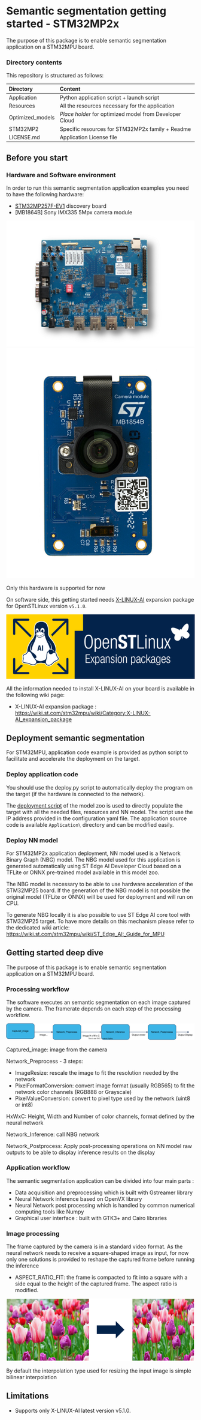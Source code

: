 # __Semantic segmentation getting started - STM32MP2x__

The purpose of this package is to enable semantic segmentation application on a STM32MPU board.

### __Directory contents__

This repository is structured as follows:

| Directory                                                              | Content                                                   |
|:---------------------------------------------------------------------- |:--------------------------------------------------------- |
| Application                                                            | Python application script + launch script                 |
| Resources                                                              | All the resources necessary for the application           |
| Optimized_models                                                       | *Place holder* for optimized model from Developer Cloud |
| STM32MP2                                                               | Specific resources for STM32MP2x family + Readme |
| LICENSE.md                                                             | Application License file                          |

## __Before you start__

### __Hardware and Software environment__

In order to run this semantic segmentation application examples you need to have the following hardware:

- [STM32MP257F-EV1](https://www.st.com/en/evaluation-tools/stm32mp257f-ev1) discovery board
- [MB1864B]  Sony IMX335 5Mpx camera module

![STM32MP257F-EV1](../_htmresc/STM32MP257F-EV1.jpg)
![MB1864B](../_htmresc/MB185B-camera-module.jpg)

Only this hardware is supported for now

On software side, this getting started needs [X-LINUX-AI](https://www.st.com/en/embedded-software/x-linux-ai.html) expansion package for OpenSTLinux version `v5.1.0`.

![X-LINUX-AI](../_htmresc/X-LINUX-AI-logo.png)

All the information needed to install X-LINUX-AI on your board is available in the following wiki page:

- X-LINUX-AI expansion package : https://wiki.st.com/stm32mpu/wiki/Category:X-LINUX-AI_expansion_package


## __Deployment semantic segmentation__

For STM32MPU, application code example is provided as python script to facilitate and accelerate the deployment on the target.

### __Deploy application code__

You should use the deploy.py script to automatically deploy the program on the target (if the hardware is connected to the network).

The [deployment script](../../../../semantic_segmentation/deployment/README.md) of the model zoo is used to directly populate the target with all the needed files, resources and NN model. The script use
the IP address provided in the configuration yaml file. The application source code is available `Application\` directory and can be modified easily.

### __Deploy NN model__

For STM32MP2x application deployment, NN model used is a Network Binary Graph (NBG) model. The NBG model used for this application is generated automatically using ST Edge AI Developer Cloud based on a TFLite or ONNX pre-trained model available in this model zoo.

The NBG model is necessary to be able to use hardware acceleration of the  STM32MP25 board. If the generation of the NBG model is not possible the original model (TFLite or ONNX) will be used for deployment and will run on CPU.

To generate NBG locally it is also possible to use ST Edge AI core tool with STM32MP25 target. To have more details on this mechanism please refer to the dedicated wiki article: https://wiki.st.com/stm32mpu/wiki/ST_Edge_AI:_Guide_for_MPU

## __Getting started deep dive__

The purpose of this package is to enable semantic segmentation application on a STM32MPU board.

### __Processing workflow__

The software executes an semantic segmentation on each image captured by the camera. The framerate depends on each step of the processing workflow.

![processing Workflow schema](../_htmresc/algoProcessing.drawio.svg)

Captured_image: image from the camera

Network_Preprocess - 3 steps:
   -  ImageResize: rescale the image to fit the resolution needed by the network
   -  PixelFormatConversion: convert image format (usually RGB565) to fit the network color channels (RGB888 or Grayscale)
   -  PixelValueConversion: convert to pixel type used by the network (uint8 or int8)

HxWxC: Height, Width and Number of color channels, format defined by the neural network

Network_Inference: call NBG network

Network_Postprocess: Apply post-processing operations on NN model raw outputs to be able to display inference results on the display

### __Application workflow__

The semantic segmentation application can be divided into four main parts :

- Data acquisition and preprocessing which is built with Gstreamer library
- Neural Network inference based on OpenVX library
- Neural Network post processing which is handled by common numerical computing tools like Numpy
- Graphical user interface : built with GTK3+ and Cairo libraries

### __Image processing__

The frame captured by the camera is in a standard video format. As the neural network needs to receive a square-shaped image as input, for now only one solutions is provided to reshape the captured frame before running the inference
- ASPECT_RATIO_FIT: the frame is compacted to fit into a square with a side equal to the height of the captured frame. The aspect ratio is modified.

![ASPECT_RATIO_FIT](../_htmresc/ASPECT_RATIO_FIT.png)

By default the interpolation type used for resizing the input image is simple bilinear interpolation

## __Limitations__

- Supports only X-LINUX-AI latest version v5.1.0.